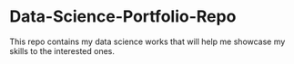 # Data-Science-Portfolio-Repo
This repo contains my data science works that will help me showcase my skills to the interested ones.
